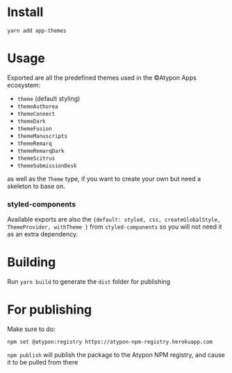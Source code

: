 # Install

`yarn add app-themes`

# Usage

Exported are all the predefined themes used in the ©Atypon Apps ecosystem:
- `theme` (default styling)
- `themeAuthorea`
- `themeConnect`
- `themeDark`
- `themeFusion`
- `themeManuscripts`
- `themeRemarq`
- `themeRemarqDark`
- `themeScitrus`
- `themeSubmissionDesk`

as well as the `Theme` type, if you want to create your own but need a skeleton to base on.

### styled-components
Available exports are also the ``{default: styled, css, createGlobalStyle, ThemeProvider, withTheme }``  from `styled-components` so you will not need it as an extra dependency.

# Building

Run `yarn build` to generate the `dist` folder for publishing

# For publishing

Make sure to do:

`npm set @atypon:registry https://atypon-npm-registry.herokuapp.com`

`npm publish` will publish the package to the Atypon NPM registry, and cause it to be pulled from there 
